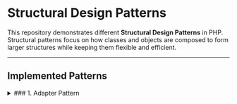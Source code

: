 # Structural Design Patterns

This repository demonstrates different **Structural Design Patterns** in PHP.  
Structural patterns focus on how classes and objects are composed to form larger structures while keeping them flexible and efficient.

---

## Implemented Patterns

<details>
<summary>### 1. Adapter Pattern</summary>

**Intent:**  
The Adapter Pattern allows objects with incompatible interfaces to work together.  
It acts as a bridge between the old system and the new one.

**Practical Example:**  
We had an old messaging system (`OldClass`) with its own methods for validating numbers and sending messages.  
A new messaging service (`NewClass`) was introduced with extra features and a slightly different interface.  

Instead of rewriting the old system, we used an **Adapter (`MessengerAdaptorClass`)** to make it compatible with the modern interface (`MessengerInterface`).  

---

### 📂 Project Structure (For Adapter)

```text
Src/
└── Adapter/
    ├── Interfaces/
    │   └── MessengerInterface.php
    ├── OldServiceMessenger/
    │   └── OldClass.php
    ├── NewServiceMessenger/
    │   └── NewClass.php
    ├── Adapters/
    │   └── MessengerAdaptorClass.php
    └── MessengerClass.php
```

---

### 🚀 How It Works

1. **MessengerInterface** → Defines the contract (validate number, validate message, send).  
2. **OldClass** → Legacy system with old validation logic.  
3. **MessengerAdaptorClass** → Converts the old system methods into the new interface.  
4. **NewClass** → New implementation that directly implements `MessengerInterface`.  
5. **MessengerClass** → Client class that depends only on `MessengerInterface`, without caring if it’s old or new.  

---

### 🖥️ Example Usage

```php
$old = new OldClass('Hello old class', '0123456789');
$oldAdaptor = new MessengerAdaptorClass($old);

$new = new NewClass('Hello new class', '0123456789', '123');

$oldMessenger = new MessengerClass($oldAdaptor);
echo $oldMessenger->sendMessage();

$newMessenger = new MessengerClass($new);
echo $newMessenger->sendMessage();

Message Hello old class is being sent by old services to 0123456789
Message Hello new class is being sent by new services to 0123456789 with client id 123